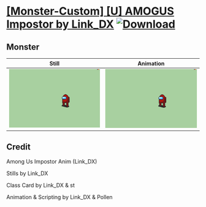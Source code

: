# [\[Monster-Custom\] \[U\] AMOGUS Impostor by Link_DX](./) [![Download](https://img.shields.io/badge/Download--red?style=social&logo=github)](https://minhaskamal.github.io/DownGit/#/home?url=https://github.com/Klokinator/FE-Repo/tree/main/Battle%20Animations%2FMonsters%20-%20Dragons%20and%20Special%2F%5BMonster-Custom%5D%20%5BU%5D%20AMOGUS%20Impostor%20by%20Link_DX%2F8.%20Monster%20(Ranged))

## Monster

| Still | Animation |
| :---: | :-------: |
| ![Monster still](./Monster_000.png) | ![Monster](./Monster.gif) |

## Credit

Among Us Impostor Anim (Link_DX)

Stills by Link_DX

Class Card by Link_DX & st

Animation & Scripting by Link_DX & Pollen
